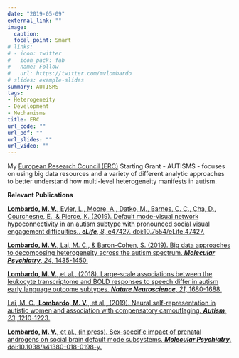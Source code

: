 ```yaml
---
date: "2019-05-09"
external_link: ""
image:
  caption:
  focal_point: Smart
# links:
# - icon: twitter
#   icon_pack: fab
#   name: Follow
#   url: https://twitter.com/mvlombardo
# slides: example-slides
summary: AUTISMS
tags:
- Heterogeneity
- Development
- Mechanisms
title: ERC
url_code: ""
url_pdf: ""
url_slides: ""
url_video: ""
---
```


My [European Research Council (ERC)](https://erc.europa.eu) Starting Grant - AUTISMS - focuses on using big data resources and a variety of different analytic approaches to better understand how multi-level heterogeneity manifests in autism.


**Relevant Publications**

[**Lombardo, M. V.**, Eyler, L., Moore, A., Datko, M., Barnes, C. C., Cha, D., Courchesne, E., & Pierce, K. (2019). Default mode-visual network hypoconnectivity in an autism subtype with pronounced social visual engagement difficulties.. ***eLife***, *8*, e47427. doi:10.7554/eLife.47427.](https://elifesciences.org/articles/47427)

[**Lombardo, M. V.**, Lai, M. C., & Baron-Cohen, S. (2019). Big data approaches to decomposing heterogeneity across the autism spectrum. ***Molecular Psychiatry***, *24*, 1435-1450.](https://www.nature.com/articles/s41380-018-0321-0)

[**Lombardo, M. V.**, et al., (2018). Large-scale associations between the leukocyte transcriptome and BOLD responses to speech differ in autism early language outcome subtypes. ***Nature Neuroscience***, *21*, 1680-1688.](https://www.nature.com/articles/s41593-018-0281-3)

[Lai, M. C., **Lombardo, M. V.**, et al., (2019). Neural self-representation in autistic women and association with compensatory camouflaging. ***Autism***, *23*, 1210-1223.](https://journals.sagepub.com/doi/full/10.1177/1362361318807159?fbclid=IwAR2MBIslWAEnz6l-PbSlcPB4cFhhIvM7XaQGOXQ-csOm9UR7iSiwjLfmZsk#articleShareContainer)

[**Lombardo, M. V.**, et al., (in press). Sex-specific impact of prenatal androgens on social brain default mode subsystems. ***Molecular Psychiatry***. doi:10.1038/s41380-018-0198-y.](https://www.nature.com/articles/s41380-018-0198-y)
